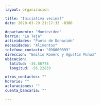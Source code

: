 ```yaml
---
layout: organizacion

title: "Iniciativa vecinal"
date: 2020-03-29 21:17:33 -0300

departamento: "Montevideo"
barrio: "La Teja"
actividades: "Punto de Donación"
necesidades: "Alimentos"
telefono_contacto: "098600393"
direccion: "Emilio Romero y Agustín Muñoz"
ubicacion:
  latitud: -34.86778
  longitud: -56.22833

otros_contactos: ""
horario: ""
aclaraciones: ""
cuenta_bancaria: ""

---
```

